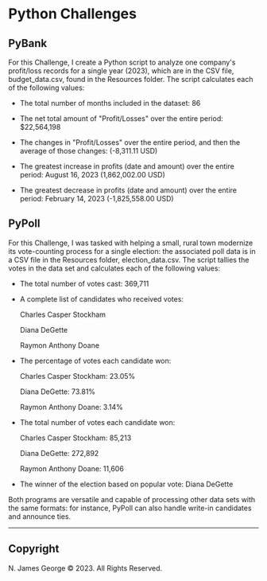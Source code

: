 # Python Challenges

## PyBank

For this Challenge, I create a Python script to analyze one company's profit/loss records for a single year (2023), which are in the CSV file, budget_data.csv, found in the Resources folder.  The script calculates each of the following values:

  * The total number of months included in the dataset: 86

  * The net total amount of "Profit/Losses" over the entire period: $22,564,198

  * The changes in "Profit/Losses" over the entire period, and then the average of those changes: (-8,311.11 USD)

  * The greatest increase in profits (date and amount) over the entire period: August 16, 2023 (1,862,002.00 USD)

  * The greatest decrease in profits (date and amount) over the entire period: February 14, 2023 (-1,825,558.00 USD)


## PyPoll

For this Challenge, I was tasked with helping a small, rural town modernize its vote-counting process for a single election: the associated poll data is in a CSV file in the Resources folder, election_data.csv.  The script tallies the votes in the data set and calculates each of the following values:

  * The total number of votes cast: 369,711

  * A complete list of candidates who received votes:

    Charles Casper Stockham

    Diana DeGette

    Raymon Anthony Doane

  * The percentage of votes each candidate won:

    Charles Casper Stockham: 23.05%

    Diana DeGette: 73.81%

    Raymon Anthony Doane: 3.14%

  * The total number of votes each candidate won:

    Charles Casper Stockham: 85,213

    Diana DeGette: 272,892

    Raymon Anthony Doane: 11,606

  * The winner of the election based on popular vote: Diana DeGette

Both programs are versatile and capable of processing other data sets with the same formats: for instance, PyPoll can also handle write-in candidates and announce ties.

----

## Copyright

N. James George © 2023. All Rights Reserved.
